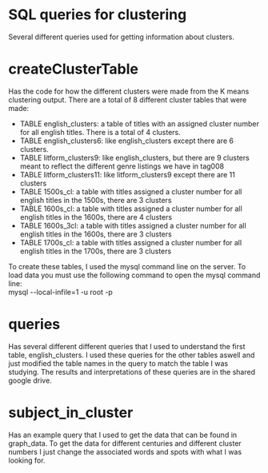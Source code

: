 # SQL queries for clustering
Several different queries used for getting information about clusters.
# createClusterTable

Has the code for how the different clusters were made from the K means clustering output. There are a total of 8 different cluster tables that were made:
- TABLE english_clusters: a table of titles with an assigned cluster number for all english titles. There is a total of 4 clusters.
- TABLE english_clusters6: like english_clusters except there are 6 clusters.
- TABLE litform_clusters9: like english_clusters, but there are 9 clusters meant to reflect the different genre listings we have in tag008
- TABLE litform_clusters11: like litform_clusters9 except there are 11 clusters
- TABLE 1500s_cl: a table with titles assigned a cluster number for all english titles in the 1500s, there are 3 clusters
- TABLE 1600s_cl: a table with titles assigned a cluster number for all english titles in the 1600s, there are 4 clusters
- TABLE 1600s_3cl: a table with titles assigned a cluster number for all english titles in the 1600s, there are 3 clusters
- TABLE 1700s_cl: a table with titles assigned a cluster number for all english titles in the 1700s, there are 3 clusters
                                                                                    
To create these tables, I used the mysql command line on the server. To load data you must use the following command to open the mysql command line:                            
mysql --local-infile=1 -u root -p

# queries
Has several different different queries that I used to understand the first table, english_clusters. I used these queries for the other tables aswell and just modified the 
table names in the query to match the table I was studying. The results and interpretations of these queries are in the shared google drive.

# subject_in_cluster
Has an example query that I used to get the data that can be found in graph_data. To get the data for different centuries and different cluster numbers I just change the
associated words and spots with what I was looking for.


